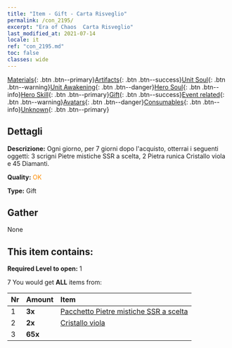 ```yaml
---
title: "Item - Gift - Carta Risveglio"
permalink: /con_2195/
excerpt: "Era of Chaos  Carta Risveglio"
last_modified_at: 2021-07-14
locale: it
ref: "con_2195.md"
toc: false
classes: wide
---
```

 [Materials](/ItemsIT/){: .btn .btn--primary}[Artifacts](/ItemsIT/Artifacts/){: .btn .btn--success}[Unit Soul](/ItemsIT/UnitSoul/){: .btn .btn--warning}[Unit Awakening](/ItemsIT/UnitAwakening/){: .btn .btn--danger}[Hero Soul](/ItemsIT/HeroSoul/){: .btn .btn--info}[Hero Skill](/ItemsIT/HeroSkill/){: .btn .btn--primary}[Gift](/ItemsIT/Gift/){: .btn .btn--success}[Event related](/ItemsIT/Events/){: .btn .btn--warning}[Avatars](/ItemsIT/Avatars/){: .btn .btn--danger}[Consumables](/ItemsIT/Consumables/){: .btn .btn--info}[Unknown](/ItemsIT/Unknown/){: .btn .btn--primary}

## Dettagli
 **Descrizione:** Ogni giorno, per 7 giorni dopo l'acquisto, otterrai i seguenti oggetti: 3 scrigni Pietre mistiche SSR a scelta, 2 Pietra runica Cristallo viola e 45 Diamanti.

 **Quality:** <span style="color: #FF8C00">OK</span>

 **Type:** Gift

## Gather

  None

## This item contains:

 **Required Level to open:** 1

 7 You would get **ALL** items  from:

  | Nr | Amount |     Item    |
  |:---|:-------|:------------|
  | 1 |  **3x** | [Pacchetto Pietre mistiche SSR a scelta](/it/Items/con_2154/) |  | 
  | 2 |  **2x** | [Cristallo viola](/ItemsIT/con_720/) |  | 
  | 3 |  **65x** | <i class="fas fa-gem"/> |  | 
